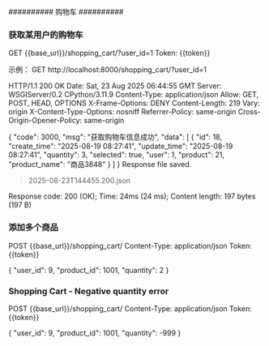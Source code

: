 ########## 购物车 ##########

### 获取某用户的购物车
GET {{base_url}}/shopping_cart/?user_id=1
Token: {{token}}

示例：
GET http://localhost:8000/shopping_cart/?user_id=1

HTTP/1.1 200 OK
Date: Sat, 23 Aug 2025 06:44:55 GMT
Server: WSGIServer/0.2 CPython/3.11.9
Content-Type: application/json
Allow: GET, POST, HEAD, OPTIONS
X-Frame-Options: DENY
Content-Length: 219
Vary: origin
X-Content-Type-Options: nosniff
Referrer-Policy: same-origin
Cross-Origin-Opener-Policy: same-origin

{
  "code": 3000,
  "msg": "获取购物车信息成功",
  "data": [
    {
      "id": 18,
      "create_time": "2025-08-19 08:27:41",
      "update_time": "2025-08-19 08:27:41",
      "quantity": 3,
      "selected": true,
      "user": 1,
      "product": 21,
      "product_name": "商品3848"
    }
  ]
}
Response file saved.
> 2025-08-23T144455.200.json

Response code: 200 (OK); Time: 24ms (24 ms); Content length: 197 bytes (197 B)



### 添加多个商品
POST {{base_url}}/shopping_cart/
Content-Type: application/json
Token: {{token}}

{
  "user_id": 9,
  "product_id": 1001,
  "quantity": 2
}

### Shopping Cart - Negative quantity error
POST {{base_url}}/shopping_cart/
Content-Type: application/json
Token: {{token}}

{
  "user_id": 9,
  "product_id": 1001,
  "quantity": -999
}